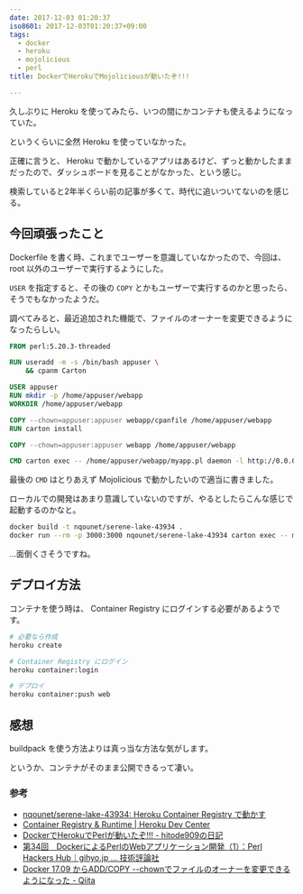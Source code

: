 ```yaml
---
date: 2017-12-03 01:20:37
iso8601: 2017-12-03T01:20:37+09:00
tags:
  - docker
  - heroku
  - mojolicious
  - perl
title: DockerでHerokuでMojoliciousが動いたぞ!!!

---
```


久しぶりに Heroku を使ってみたら、いつの間にかコンテナも使えるようになっていた。

というくらいに全然 Heroku を使っていなかった。

正確に言うと、 Heroku で動かしているアプリはあるけど、ずっと動かしたままだったので、ダッシュボードを見ることがなかった、という感じ。

検索していると2年半くらい前の記事が多くて、時代に追いついてないのを感じる。

## 今回頑張ったこと

Dockerfile を書く時、これまでユーザーを意識していなかったので、今回は、 root 以外のユーザーで実行するようにした。

`USER` を指定すると、その後の `COPY` とかもユーザーで実行するのかと思ったら、そうでもなかったようだ。

調べてみると、最近追加された機能で、ファイルのオーナーを変更できるようになったらしい。

```Dockerfile Dockerfile
FROM perl:5.20.3-threaded

RUN useradd -m -s /bin/bash appuser \
    && cpanm Carton

USER appuser
RUN mkdir -p /home/appuser/webapp
WORKDIR /home/appuser/webapp

COPY --chown=appuser:appuser webapp/cpanfile /home/appuser/webapp
RUN carton install

COPY --chown=appuser:appuser webapp /home/appuser/webapp

CMD carton exec -- /home/appuser/webapp/myapp.pl daemon -l http://0.0.0.0:$PORT
```

最後の `CMD` はとりあえず Mojolicious で動かしたいので適当に書きました。

ローカルでの開発はあまり意識していないのですが、やるとしたらこんな感じで起動するのかなと。
```bash
docker build -t nqounet/serene-lake-43934 .
docker run --rm -p 3000:3000 nqounet/serene-lake-43934 carton exec -- morbo myapp.pl
```

…面倒くさそうですね。

## デプロイ方法

コンテナを使う時は、 Container Registry にログインする必要があるようです。

```bash
# 必要なら作成
heroku create

# Container Registry にログイン
heroku container:login

# デプロイ
heroku container:push web
```

## 感想

buildpack を使う方法よりは真っ当な方法な気がします。

というか、コンテナがそのまま公開できるって凄い。

### 参考
- [nqounet/serene-lake-43934: Heroku Container Registry で動かす](https://github.com/nqounet/serene-lake-43934)
- [Container Registry & Runtime | Heroku Dev Center](https://devcenter.heroku.com/articles/container-registry-and-runtime)
- [DockerでHerokuでPerlが動いたぞ!!! - hitode909の日記](http://blog.sushi.money/entry/2015/05/07/200611)
- [第34回　DockerによるPerlのWebアプリケーション開発（1）：Perl Hackers Hub｜gihyo.jp … 技術評論社](http://gihyo.jp/dev/serial/01/perl-hackers-hub/003401)
- [Docker 17.09 からADD/COPY --chownでファイルのオーナーを変更できるようになった - Qiita](https://qiita.com/minamijoyo/items/c599e81f8803e690f3e1)
